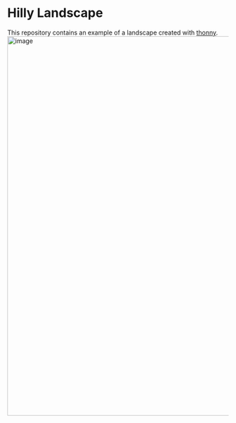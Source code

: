 # Hilly Landscape

This repository contains an example of a landscape created with [thonny](https://thonny.org/).
<img width="912" height="861" alt="image" src="https://github.com/user-attachments/assets/1c78fc47-d5f3-46dd-ab9a-1d19bb8bc6c4" />
